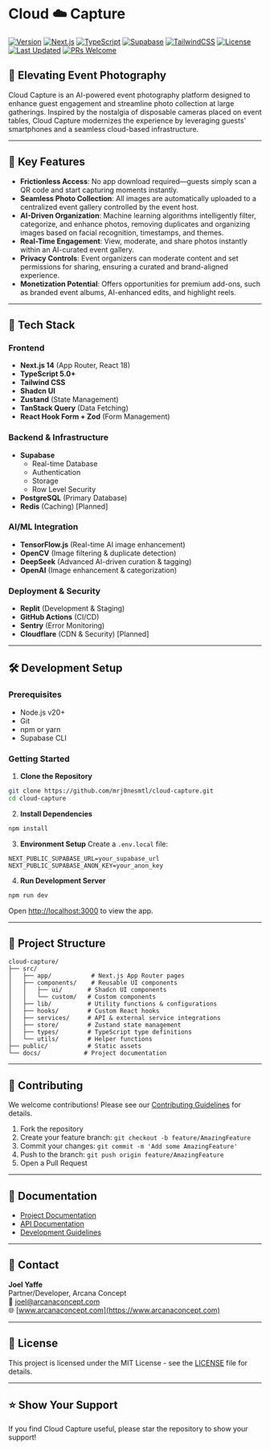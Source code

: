 # Cloud ☁️ Capture

[![Version](https://img.shields.io/badge/version-0.1.0-blue.svg)](https://github.com/mrj0nesmtl/cloud-capture/releases)
[![Next.js](https://img.shields.io/badge/Next.js-14-black)](https://nextjs.org/)
[![TypeScript](https://img.shields.io/badge/TypeScript-5.0-blue)](https://www.typescriptlang.org/)
[![Supabase](https://img.shields.io/badge/Supabase-Database-green)](https://supabase.io/)
[![TailwindCSS](https://img.shields.io/badge/TailwindCSS-Styling-38B2AC)](https://tailwindcss.com/)
[![License](https://img.shields.io/badge/license-MIT-green.svg)](LICENSE)
[![Last Updated](https://img.shields.io/badge/last%20updated-February%202024-brightgreen)](CHANGELOG.md)
[![PRs Welcome](https://img.shields.io/badge/PRs-welcome-brightgreen.svg)](CONTRIBUTING.md)

## 📸 Elevating Event Photography

Cloud Capture is an AI-powered event photography platform designed to enhance guest engagement and streamline photo collection at large gatherings. Inspired by the nostalgia of disposable cameras placed on event tables, Cloud Capture modernizes the experience by leveraging guests' smartphones and a seamless cloud-based infrastructure.

---

## 🚀 Key Features

- **Frictionless Access**: No app download required—guests simply scan a QR code and start capturing moments instantly.
- **Seamless Photo Collection**: All images are automatically uploaded to a centralized event gallery controlled by the event host.
- **AI-Driven Organization**: Machine learning algorithms intelligently filter, categorize, and enhance photos, removing duplicates and organizing images based on facial recognition, timestamps, and themes.
- **Real-Time Engagement**: View, moderate, and share photos instantly within an AI-curated event gallery.
- **Privacy Controls**: Event organizers can moderate content and set permissions for sharing, ensuring a curated and brand-aligned experience.
- **Monetization Potential**: Offers opportunities for premium add-ons, such as branded event albums, AI-enhanced edits, and highlight reels.

---

## 🔧 Tech Stack

### Frontend
- **Next.js 14** (App Router, React 18)
- **TypeScript 5.0+**
- **Tailwind CSS**
- **Shadcn UI**
- **Zustand** (State Management)
- **TanStack Query** (Data Fetching)
- **React Hook Form + Zod** (Form Management)

### Backend & Infrastructure
- **Supabase**
  - Real-time Database
  - Authentication
  - Storage
  - Row Level Security
- **PostgreSQL** (Primary Database)
- **Redis** (Caching) [Planned]

### AI/ML Integration
- **TensorFlow.js** (Real-time AI image enhancement)
- **OpenCV** (Image filtering & duplicate detection)
- **DeepSeek** (Advanced AI-driven curation & tagging)
- **OpenAI** (Image enhancement & categorization)

### Deployment & Security
- **Replit** (Development & Staging)
- **GitHub Actions** (CI/CD)
- **Sentry** (Error Monitoring)
- **Cloudflare** (CDN & Security) [Planned]

---

## 🛠️ Development Setup

### Prerequisites
- Node.js v20+
- Git
- npm or yarn
- Supabase CLI

### Getting Started

1. **Clone the Repository**
```bash
git clone https://github.com/mrj0nesmtl/cloud-capture.git
cd cloud-capture
```

2. **Install Dependencies**
```bash
npm install
```

3. **Environment Setup**
Create a `.env.local` file:
```env
NEXT_PUBLIC_SUPABASE_URL=your_supabase_url
NEXT_PUBLIC_SUPABASE_ANON_KEY=your_anon_key
```

4. **Run Development Server**
```bash
npm run dev
```
Open [http://localhost:3000](http://localhost:3000) to view the app.

---

## 📂 Project Structure

```
cloud-capture/
├── src/
│   ├── app/           # Next.js App Router pages
│   ├── components/    # Reusable UI components
│   │   ├── ui/       # Shadcn UI components
│   │   └── custom/   # Custom components
│   ├── lib/          # Utility functions & configurations
│   ├── hooks/        # Custom React hooks
│   ├── services/     # API & external service integrations
│   ├── store/        # Zustand state management
│   ├── types/        # TypeScript type definitions
│   └── utils/        # Helper functions
├── public/           # Static assets
└── docs/            # Project documentation
```

---

## 🤝 Contributing

We welcome contributions! Please see our [Contributing Guidelines](CONTRIBUTING.md) for details.

1. Fork the repository
2. Create your feature branch: `git checkout -b feature/AmazingFeature`
3. Commit your changes: `git commit -m 'Add some AmazingFeature'`
4. Push to the branch: `git push origin feature/AmazingFeature`
5. Open a Pull Request

---

## 📖 Documentation

- [Project Documentation](docs/README.md)
- [API Documentation](docs/api.md)
- [Development Guidelines](docs/development.md)

---

## 📧 Contact

**Joel Yaffe**  
Partner/Developer, Arcana Concept  
📧 [joel@arcanaconcept.com](mailto:joel@arcanaconcept.com)  
🌐 [www.arcanaconcept.com](https://www.arcanaconcept.com)

---

## 📄 License

This project is licensed under the MIT License - see the [LICENSE](LICENSE) file for details.

---

## ⭐ Show Your Support
If you find Cloud Capture useful, please star the repository to show your support!
